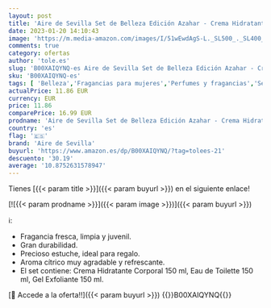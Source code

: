 ```yaml
---
layout: post
title: 'Aire de Sevilla Set de Belleza Edición Azahar - Crema Hidratante Corporal  Eau de Toilette  Gel Exfoliante'
date: 2023-01-20 14:10:43
image: 'https://m.media-amazon.com/images/I/51wEwdAgS-L._SL500_._SL400_.jpg'
comments: true
category: ofertas
author: 'tole.es'
slug: 'B00XAIQYNQ-es Aire de Sevilla Set de Belleza Edición Azahar - Crema...'
sku: 'B00XAIQYNQ-es'
tags: [ 'Belleza','Fragancias para mujeres','Perfumes y fragancias','Sets de fragancias para mujeres','aire de sevilla','de','eau','toilette','🇪🇸', ]
actualPrice: 11.86 EUR
currency: EUR
price: 11.86
comparePrice: 16.99 EUR
prodname: 'Aire de Sevilla Set de Belleza Edición Azahar - Crema Hidratante Corporal  Eau de Toilette  Gel Exfoliante'
country: 'es'
flag: '🇪🇸'
brand: 'Aire de Sevilla'
buyurl: 'https://www.amazon.es/dp/B00XAIQYNQ/?tag=tolees-21'
descuento: '30.19'
average: '10.8752631578947'
---
```


Tienes [{{< param title >}}]({{< param buyurl >}}) en el siguiente enlace!

[![{{< param prodname >}}]({{< param image >}})]({{< param buyurl >}})

ℹ️:

- Fragancia fresca, limpia y juvenil.
- Gran durabilidad.
- Precioso estuche, ideal para regalo.
- Aroma cítrico muy agradable y refrescante.
- El set contiene: Crema Hidratante Corporal 150 ml, Eau de Toilette 150 ml, Gel Exfoliante 150 ml.

[🛒 Accede a la oferta!!]({{< param buyurl >}})
{{<world>}}B00XAIQYNQ{{</world>}}
